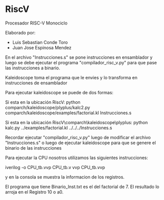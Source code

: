 # RiscV
Procesador RISC-V Monociclo 

Elaborado por:
- Luis Sebastian Conde Toro
- Juan Jose Espinosa Mendez

En el archivo "Instrucciones.s" se pone instrucciones en ensamblador y luego se debe ejecutar el programa "compilador_risc_v.py" para que pase las instrucciones a binario. 

Kaleidoscope toma el programa que le envies y lo transforma en instrucciones de ensamblador

Para ejecutar kaleidoscope se puede de dos formas:

Si esta en la ubicación RiscV\:                                  python comparch/kaleidoscope/plyplus/kalc2.py comparch/kaleidoscope/examples/factorial.kl Instrucciones.s

Si esta en la ubicación RiscV\comparch\kaleidoscope\plyplus:     python kalc.py ../examples/factorial.kl ../../../Instrucciones.s

Recordar ejecutar "compilador_risc_v.py" luego de modificar el archivo "Instrucciones.s" o luego de ejecutar kaleidoscope para que se genere el binario de las instrucciones


Para ejecutar la CPU nosotros utilizamos las siguientes instrucciones:

iverilog -o CPU_tb.vvp CPU_tb.v
vvp CPU_tb.vvp

y en la consola se muestra la informacion de los registros.


El programa que tiene Binario_Inst.txt es el del factorial de 7. El resultado lo arroja en el Registro 10 o a0.
